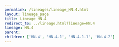 ```yaml
---
permalink: /lineages/lineage_HN.4.html
layout: lineage_page
title: Lineage HN.4
redirect_to: ../lineage.html?lineage=HN.4
lineage: HN.4
parent: 
children: ['HN.4', 'HN.4.1', 'HN.4.1.1', 'HN.4.2']
---
```

